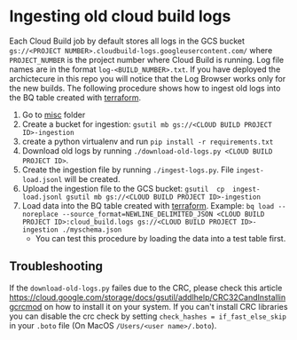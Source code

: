 # Ingesting old cloud build logs

Each Cloud Build job by default stores all logs in the GCS bucket `gs://<PROJECT NUMBER>.cloudbuild-logs.googleusercontent.com/`
where `PROJECT_NUMBER` is the project number where Cloud Build is running. Log file names are in the format
`log-<BUILD_NUMBER>.txt`. If you have deployed the archictecure in this repo you will notice that the Log Browser works only
for the new builds. The following procedure shows how to ingest old logs into the BQ table created with [terraform](../terraform/).

1. Go to [misc](../misc/) folder
1. Create a bucket for ingestion: `gsutil mb gs://<CLOUD BUILD PROJECT ID>-ingestion`
1. create a python virtualenv and run `pip install -r requirements.txt`
1. Download old logs by running `./download-old-logs.py <CLOUD BUILD PROJECT ID>`.
1. Create the ingestion file by running `./ingest-logs.py`. File `ingest-load.jsonl` will be created.
1. Upload the ingestion file to the GCS bucket: `gsutil  cp  ingest-load.jsonl gsutil mb gs://<CLOUD BUILD PROJECT ID>-ingestion`
1. Load data into the BQ table created with [terraform](../terraform/). Example:
   `bq load --noreplace --source_format=NEWLINE_DELIMITED_JSON <CLOUD BUILD PROJECT ID>:cloud_build.logs gs://<CLOUD BUILD PROJECT ID>-ingestion ./myschema.json`
   - You can test this procedure by loading the data into a test table first.

## Troubleshooting

If the `download-old-logs.py` failes due to the CRC, please check this article https://cloud.google.com/storage/docs/gsutil/addlhelp/CRC32CandInstallingcrcmod on how to install it on your system. If you can't install CRC libraries you can disable the crc check by setting `check_hashes = if_fast_else_skip` in your `.boto` file (On MacOS `/Users/<user name>/.boto`).
